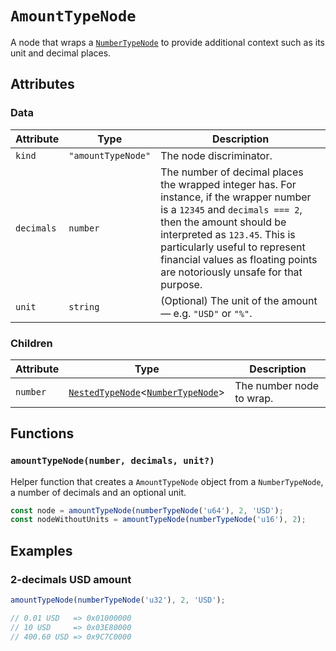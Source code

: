 # `AmountTypeNode`

A node that wraps a [`NumberTypeNode`](./NumberTypeNode.md) to provide additional context such as its unit and decimal places.

## Attributes

### Data

| Attribute  | Type               | Description                                                                                                                                                                                                                                                                                           |
| ---------- | ------------------ | ----------------------------------------------------------------------------------------------------------------------------------------------------------------------------------------------------------------------------------------------------------------------------------------------------- |
| `kind`     | `"amountTypeNode"` | The node discriminator.                                                                                                                                                                                                                                                                               |
| `decimals` | `number`           | The number of decimal places the wrapped integer has. For instance, if the wrapper number is a `12345` and `decimals === 2`, then the amount should be interpreted as `123.45`. This is particularly useful to represent financial values as floating points are notoriously unsafe for that purpose. |
| `unit`     | `string`           | (Optional) The unit of the amount — e.g. `"USD"` or `"%"`.                                                                                                                                                                                                                                            |

### Children

| Attribute | Type                                                                             | Description              |
| --------- | -------------------------------------------------------------------------------- | ------------------------ |
| `number`  | [`NestedTypeNode`](./NestedTypeNode.md)<[`NumberTypeNode`](./NumberTypeNode.md)> | The number node to wrap. |

## Functions

### `amountTypeNode(number, decimals, unit?)`

Helper function that creates a `AmountTypeNode` object from a `NumberTypeNode`, a number of decimals and an optional unit.

```ts
const node = amountTypeNode(numberTypeNode('u64'), 2, 'USD');
const nodeWithoutUnits = amountTypeNode(numberTypeNode('u16'), 2);
```

## Examples

### 2-decimals USD amount

```ts
amountTypeNode(numberTypeNode('u32'), 2, 'USD');

// 0.01 USD   => 0x01000000
// 10 USD     => 0x03E80000
// 400.60 USD => 0x9C7C0000
```
